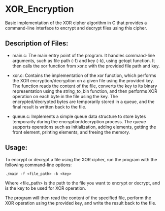 # XOR_Encryption

Basic implementation of the XOR cipher algorithm in C that provides a command-line interface to encrypt and decrypt files using this cipher.

## Description of Files:

- main.c: The main entry point of the program. It handles command-line arguments, such as file path (-f) and key (-k), using getopt function. It then calls the xor function from xor.c with the provided file path and key.

- xor.c: Contains the implementation of the xor function, which performs the XOR encryption/decryption on a given file using the provided key. The function reads the content of the file, converts the key to its binary representation using the string_to_bin function, and then performs XOR operation on each byte in the file using the key. The encrypted/decrypted bytes are temporarily stored in a queue, and the final result is written back to the file.

- queue.c: Implements a simple queue data structure to store bytes temporarily during the encryption/decryption process. The queue supports operations such as initialization, adding elements, getting the front element, printing elements, and freeing the memory.

## Usage:
To encrypt or decrypt a file using the XOR cipher, run the program with the following command-line options:

    ./main -f <file_path> -k <key>
    
Where <file_path> is the path to the file you want to encrypt or decrypt, and <key> is the key to be used for XOR operation.

The program will then read the content of the specified file, perform the XOR operation using the provided key, and write the result back to the file.
